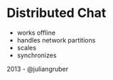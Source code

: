 
# Distributed Chat

* works offline
* handles network partitions
* scales
* synchronizes

2013 - @juliangruber
